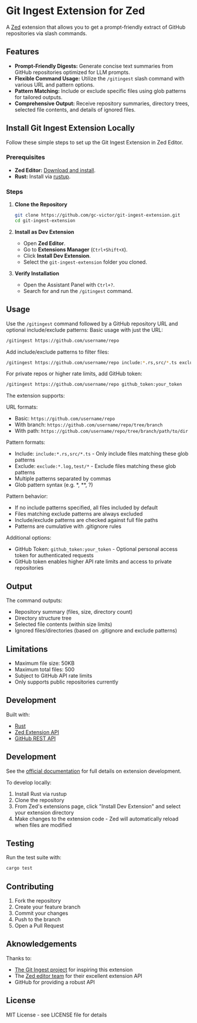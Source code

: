 # Git Ingest Extension for Zed

A [Zed](https://zed.dev) extension that allows you to get a prompt-friendly extract of GitHub repositories via slash commands.

## Features

- **Prompt-Friendly Digests:** Generate concise text summaries from GitHub repositories optimized for LLM prompts.
- **Flexible Command Usage:** Utilize the `/gitingest` slash command with various URL and pattern options.
- **Pattern Matching:** Include or exclude specific files using glob patterns for tailored outputs.
- **Comprehensive Output:** Receive repository summaries, directory trees, selected file contents, and details of ignored files.

## Install Git Ingest Extension Locally

Follow these simple steps to set up the Git Ingest Extension in Zed Editor.

### Prerequisites

- **Zed Editor:** [Download and install](https://zed.dev/download).
- **Rust:** Install via [rustup](https://rustup.rs/).

### Steps

1. **Clone the Repository**

    ```bash
    git clone https://github.com/gc-victor/git-ingest-extension.git
    cd git-ingest-extension
    ```

2. **Install as Dev Extension**

    - Open **Zed Editor**.
    - Go to **Extensions Manager** (`Ctrl+Shift+X`).
    - Click **Install Dev Extension**.
    - Select the `git-ingest-extension` folder you cloned.

3. **Verify Installation**

    - Open the Assistant Panel with `Ctrl+?`.
    - Search for and run the `/gitingest` command.

## Usage

Use the `/gitingest` command followed by a GitHub repository URL and optional include/exclude patterns:
Basic usage with just the URL:
```bash
/gitingest https://github.com/username/repo
```

Add include/exclude patterns to filter files:
```bash 
/gitingest https://github.com/username/repo include:*.rs,src/*.ts exclude:*.log,test/*
```

For private repos or higher rate limits, add GitHub token:
```bash
/gitingest https://github.com/username/repo github_token:your_token
```

The extension supports:

URL formats:
- Basic: `https://github.com/username/repo`
- With branch: `https://github.com/username/repo/tree/branch`
- With path: `https://github.com/username/repo/tree/branch/path/to/dir`

Pattern formats:
- Include: `include:*.rs,src/*.ts` - Only include files matching these glob patterns
- Exclude: `exclude:*.log,test/*` - Exclude files matching these glob patterns
- Multiple patterns separated by commas
- Glob pattern syntax (e.g. *, **, ?)

Pattern behavior:
- If no include patterns specified, all files included by default
- Files matching exclude patterns are always excluded
- Include/exclude patterns are checked against full file paths
- Patterns are cumulative with .gitignore rules

Additional options:
- GitHub Token: `github_token:your_token` - Optional personal access token for authenticated requests
- GitHub token enables higher API rate limits and access to private repositories

## Output

The command outputs:
- Repository summary (files, size, directory count)
- Directory structure tree
- Selected file contents (within size limits)
- Ignored files/directories (based on .gitignore and exclude patterns)

## Limitations

- Maximum file size: 50KB
- Maximum total files: 500
- Subject to GitHub API rate limits
- Only supports public repositories currently

## Development

Built with:
- [Rust](https://www.rust-lang.org/)
- [Zed Extension API](https://docs.rs/zed_extension_api/latest/zed_extension_api/)
- [GitHub REST API](https://docs.github.com/rest)

## Development

See the [official documentation](https://github.com/zed-industries/extensions/blob/main/docs/developing_extensions.md) for full details on extension development.

To develop locally:

1. Install Rust via rustup
2. Clone the repository
3. From Zed's extensions page, click "Install Dev Extension" and select your extension directory
4. Make changes to the extension code - Zed will automatically reload when files are modified

## Testing

Run the test suite with:

```bash
cargo test
```

## Contributing

1. Fork the repository
2. Create your feature branch
3. Commit your changes
4. Push to the branch 
5. Open a Pull Request

## Aknowledgements

Thanks to:
- [The Git Ingest project](https://gitingest.com) for inspiring this extension
- The [Zed editor team](https://github.com/zed-industries/zed) for their excellent extension API
- GitHub for providing a robust API

## License

MIT License - see LICENSE file for details